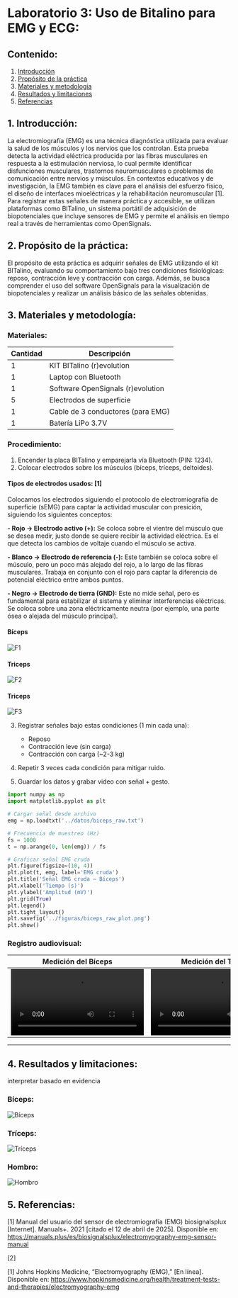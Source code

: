 # Laboratorio 3: Uso de Bitalino para EMG y ECG:

## Contenido:
1. [Introducción](#introducción)
2. [Propósito de la práctica](#propósito-de-la-práctica)  
3. [Materiales y metodología](#materiales-y-metodología)  
4. [Resultados y limitaciones](#resultados-y-limitaciones)  
5. [Referencias](#referencias)
 ## 1. Introducción: <a name="introducción"></a>
La electromiografía (EMG) es una técnica diagnóstica utilizada para evaluar la salud de los músculos y los nervios que los controlan. Esta prueba detecta la actividad eléctrica producida por las fibras musculares en respuesta a la estimulación nerviosa, lo cual permite identificar disfunciones musculares, trastornos neuromusculares o problemas de comunicación entre nervios y músculos. En contextos educativos y de investigación, la EMG también es clave para el análisis del esfuerzo físico, el diseño de interfaces mioeléctricas y la rehabilitación neuromuscular [1].
Para registrar estas señales de manera práctica y accesible, se utilizan plataformas como BITalino, un sistema portátil de adquisición de biopotenciales que incluye sensores de EMG y permite el análisis en tiempo real a través de herramientas como OpenSignals.
 ## 2. Propósito de la práctica: <a name="propósito-de-la-práctica"></a>
El propósito de esta práctica es adquirir señales de EMG utilizando el kit BITalino, evaluando su comportamiento bajo tres condiciones fisiológicas: reposo, contracción leve y contracción con carga. Además, se busca comprender el uso del software OpenSignals para la visualización de biopotenciales y realizar un análisis básico de las señales obtenidas.

 ## 3. Materiales y metodología: <a name="materiales-y-metodología"></a>
 ### Materiales:
 | Cantidad | Descripción                         |
|----------|-------------------------------------|
| 1        | KIT BITalino (r)evolution           |
| 1        | Laptop con Bluetooth                |
| 1        | Software OpenSignals (r)evolution   |
| 5        | Electrodos de superficie            |
| 1        | Cable de 3 conductores (para EMG)   |
| 1        | Batería LiPo 3.7V                   |

### Procedimiento:

1. Encender la placa BITalino y emparejarla vía Bluetooth (PIN: 1234).
2. Colocar electrodos sobre los músculos (bíceps, tríceps, deltoides).
#### Tipos de electrodos usados: [1]
Colocamos los electrodos siguiendo el protocolo de electromiografía de superficie (sEMG) para captar la actividad muscular con presición, siguiendo los siguientes conceptos:

**- Rojo → Electrodo activo (+):** Se coloca sobre el vientre del músculo que se desea medir, justo donde se quiere recibir la actividad eléctrica. Es el que detecta los cambios de voltaje cuando el músculo se activa. 

**- Blanco → Electrodo de referencia (-):** Este también se coloca sobre el músculo, pero un poco más alejado del rojo, a lo largo de las fibras musculares. Trabaja en conjunto con el rojo para captar la diferencia de potencial eléctrico entre ambos puntos.

**- Negro → Electrodo de tierra (GND):** Este no mide señal, pero es fundamental para estabilizar el sistema y eliminar interferencias eléctricas. Se coloca sobre una zona eléctricamente neutra (por ejemplo, una parte ósea o alejada del músculo principal). 

#### Bíceps
![F1](./Imágenes%20en%20el%20anexo/CONEXIONES%20EN%20EL%20BÍCEPS.png)


#### Triceps

![F2](./Imágenes%20en%20el%20anexo/CONEXIONES%20EN%20EL%20TRÍCEPS.png)


#### Triceps

![F3](./Imágenes%20en%20el%20anexo/CONEXIONES%20EN%20EL%20HOMBRO.png)


3. Registrar señales bajo estas condiciones (1 min cada una): 
   - Reposo
   - Contracción leve (sin carga)
   - Contracción con carga (~2-3 kg)

4. Repetir 3 veces cada condición para mitigar ruido.
5. Guardar los datos y grabar video con señal + gesto.

```python
import numpy as np
import matplotlib.pyplot as plt

# Cargar señal desde archivo
emg = np.loadtxt('../datos/biceps_raw.txt')

# Frecuencia de muestreo (Hz)
fs = 1000  
t = np.arange(0, len(emg)) / fs

# Graficar señal EMG cruda
plt.figure(figsize=(10, 4))
plt.plot(t, emg, label='EMG cruda')
plt.title('Señal EMG cruda – Bíceps')
plt.xlabel('Tiempo (s)')
plt.ylabel('Amplitud (mV)')
plt.grid(True)
plt.legend()
plt.tight_layout()
plt.savefig('../figuras/biceps_raw_plot.png')
plt.show()
```

### Registro audiovisual:

<div align="center">

|  **Medición del Bíceps**  | **Medición del Tríceps** | **Medición del Hombro** |
|:------------:|:---------------:|:------------:|
|<video src="https://user-images.githubusercontent.com/62686249/231337697-050966ab-cd84-454a-b6eb-9ab720da62cd.mp4"></video>|<video src="[https://user-images.githubusercontent.com/62686249/231337782-f487bdb1-d614-4010-8caa-26c267cba7f6.mp4](https://files.catbox.moe/rlumto.mp4)"></video>|<video src="https://files.catbox.moe/rlumto.mp4" controls></video>|
</div>

---
 ## 4. Resultados y limitaciones: <a name="resultados-y-limitaciones"></a> 
 interpretar basado en evidencia

### Bíceps:
![Bíceps](./Imágenes%20en%20el%20anexo/Biceps.png)

### Tríceps:
![Tríceps](./Imágenes%20en%20el%20anexo/Triceps.png)

### Hombro:
![Hombro](./Imágenes%20en%20el%20anexo/Hombro.png)

 
 ## 5. Referencias: <a name="referencias"></a> 
[1] Manual del usuario del sensor de electromiografía (EMG) biosignalsplux [Internet]. Manuals+. 2021 [citado el 12 de abril de 2025]. Disponible en: https://manuals.plus/es/biosignalsplux/electromyography-emg-sensor-manual 

[2]

[1] Johns Hopkins Medicine, “Electromyography (EMG),” [En línea]. Disponible en: https://www.hopkinsmedicine.org/health/treatment-tests-and-therapies/electromyography-emg
 
